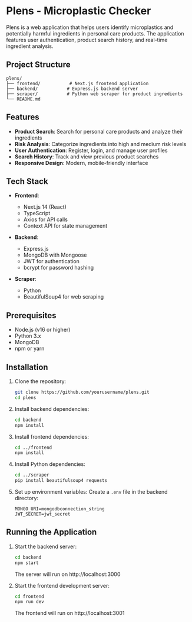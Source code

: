# Plens - Microplastic Checker

Plens is a web application that helps users identify microplastics and potentially harmful ingredients in personal care products. The application features user authentication, product search history, and real-time ingredient analysis.

## Project Structure

```
plens/
├── frontend/           # Next.js frontend application
├── backend/           # Express.js backend server
├── scraper/           # Python web scraper for product ingredients
└── README.md
```

## Features

- **Product Search**: Search for personal care products and analyze their ingredients
- **Risk Analysis**: Categorize ingredients into high and medium risk levels
- **User Authentication**: Register, login, and manage user profiles
- **Search History**: Track and view previous product searches
- **Responsive Design**: Modern, mobile-friendly interface

## Tech Stack

- **Frontend**:
  - Next.js 14 (React)
  - TypeScript
  - Axios for API calls
  - Context API for state management

- **Backend**:
  - Express.js
  - MongoDB with Mongoose
  - JWT for authentication
  - bcrypt for password hashing

- **Scraper**:
  - Python
  - BeautifulSoup4 for web scraping

## Prerequisites

- Node.js (v16 or higher)
- Python 3.x
- MongoDB
- npm or yarn

## Installation

1. Clone the repository:
   ```bash
   git clone https://github.com/yourusername/plens.git
   cd plens
   ```

2. Install backend dependencies:
   ```bash
   cd backend
   npm install
   ```

3. Install frontend dependencies:
   ```bash
   cd ../frontend
   npm install
   ```

4. Install Python dependencies:
   ```bash
   cd ../scraper
   pip install beautifulsoup4 requests
   ```

5. Set up environment variables:
   Create a `.env` file in the backend directory:
   ```
   MONGO_URI=mongodbconnection_string
   JWT_SECRET=jwt_secret
   ```

## Running the Application

1. Start the backend server:
   ```bash
   cd backend
   npm start
   ```
   The server will run on http://localhost:3000

2. Start the frontend development server:
   ```bash
   cd frontend
   npm run dev
   ```
   The frontend will run on http://localhost:3001

